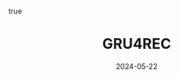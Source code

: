 ---
order: 13
title: GRU4REC
date: 2024-05-22
categories: [Research Interest, Recommender System]
tags: [Paper Review, Data Mining, Recommender System, Sequential Recommender System, Deep Learning, RNN]
math: true
description: >-
    <ul type="square">
    <li><strong>Title</strong>: <a href="https://arxiv.org/abs/1511.06939"><code>Session-based Recommendations with Recurrent Neural Networks</code></a></li>
    <li><strong>Publisher</strong>: <em>ICLR</em></li>
    <li><strong>Published</strong>: <em>2016</em></li>
    <li><strong>Data Set</strong>: <a href="https://www.kaggle.com/code/danofer/2015-recsys-challenge-starter"><code>RecSys Challenge 2015</code></a></li>
    </ul>
image:
    path: /_post_refer_img/RecommenderSystem/Thumbnail.jpg
---